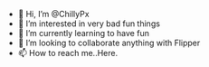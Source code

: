 - 👋 Hi, I’m @ChillyPx
- 👀 I’m interested in very bad fun things
- 🌱 I’m currently learning to have fun
- 💞️ I’m looking to collaborate anything with Flipper
- 📫 How to reach me..Here.
<!---
ChillyPx/ChillyPx is a ✨ special ✨ repository because its `README.md` (this file) appears on your GitHub profile.
You can click the Preview link to take a look at your changes.
--->
